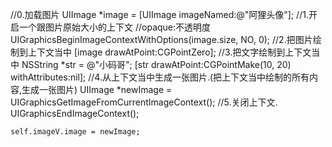 //0.加载图片
    UIImage *image = [UIImage imageNamed:@"阿狸头像"];
    //1.开启一个跟图片原始大小的上下文
    //opaque:不透明度
    UIGraphicsBeginImageContextWithOptions(image.size, NO, 0);
    //2.把图片绘制到上下文当中
    [image drawAtPoint:CGPointZero];
    //3.把文字绘制到上下文当中
    NSString *str = @"小码哥";
    [str drawAtPoint:CGPointMake(10, 20) withAttributes:nil];
    //4.从上下文当中生成一张图片.(把上下文当中绘制的所有内容,生成一张图片)
    UIImage *newImage = UIGraphicsGetImageFromCurrentImageContext();
    //5.关闭上下文.
    UIGraphicsEndImageContext();
    
    self.imageV.image = newImage;